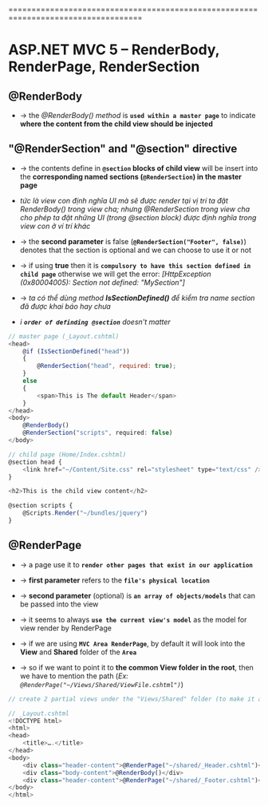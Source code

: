 ===================================================================================
# ASP.NET MVC 5 – RenderBody, RenderPage, RenderSection

## @RenderBody
* -> the _@RenderBody() method_ is **`used within a master page`** to indicate **where the content from the child view should be injected**

## "@RenderSection" and "@section" directive
* -> the contents define in **`@section` blocks of child view** will be insert into the **corresponding named sections (`@RenderSection`) in the master page**
* _tức là view con định nghĩa UI mà sẽ được render tại vị trí ta đặt RenderBody() trong view cha; nhưng @RenderSection trong view cha cho phép ta đặt những UI (trong @section block) được định nghĩa trong view con ở ví trí khác_

* -> the **second parameter** is false (**`@RenderSection("Footer", false)`**) denotes that the section is optional and we can choose to use it or not
* -> if using **true** then it is **`compulsory to have this section defined in child page`** otherwise we will get the error: _[HttpException (0x80004005): Section not defined: "MySection"]_
* -> _ta có thể dùng method **IsSectionDefined()** để kiểm tra name section đã được khai báo hay chưa_

* _i **`order of definding @section`** doesn't matter_

```js
// master page (_Layout.cshtml)
<head>
    @if (IsSectionDefined("head"))
    {
        @RenderSection("head", required: true);
    }
    else
    {
        <span>This is The default Header</span>
    }
</head>
<body>
    @RenderBody()
    @RenderSection("scripts", required: false)
</body>

// child page (Home/Index.cshtml)
@section head {
    <link href="~/Content/Site.css" rel="stylesheet" type="text/css" />
}

<h2>This is the child view content</h2>

@section scripts {
    @Scripts.Render("~/bundles/jquery")
}
```

## @RenderPage
* -> a page use it to **`render other pages that exist in our application`**
* -> **first parameter** refers to the **`file's physical location`**
* -> **second parameter** (optional) is **`an array of objects/models`** that can be passed into the view
* -> it seems to always **`use the current view's model`** as the model for view render by RenderPage

* -> if we are using **`MVC Area RenderPage`**, by default it will look into the **View** and **Shared** folder of the **`Area`**
* -> so if we want to point it to **the common View folder in the root**, then we have to mention the path (_Ex: `@RenderPage("~/Views/Shared/ViewFile.cshtml")`_)

```js 
// create 2 partial views under the "Views/Shared" folder (to make it as shared): Shared/_Header.cshtml, Shared/_Footer.cshtml

// _Layout.cshtml
<!DOCTYPE html>
<html>
<head>
    <title>….</title>
</head>
<body>
    <div class="header-content">@RenderPage("~/shared/_Header.cshtml")</div>
    <div class="body-content">@RenderBody()</div>
    <div class="header-content">@RenderPage("~/shared/_Footer.cshtml")</div>
</body>
</html>
```
